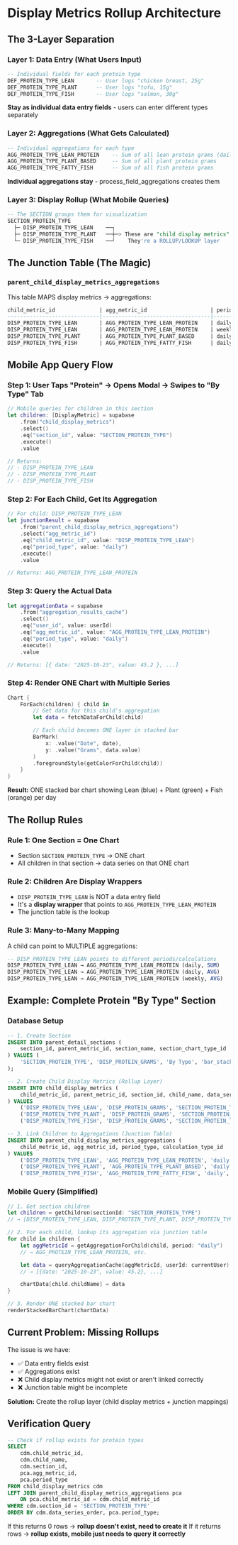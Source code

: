 # Display Metrics Rollup Architecture

## The 3-Layer Separation

### Layer 1: Data Entry (What Users Input)
```sql
-- Individual fields for each protein type
DEF_PROTEIN_TYPE_LEAN       -- User logs "chicken breast, 25g"
DEF_PROTEIN_TYPE_PLANT      -- User logs "tofu, 15g"
DEF_PROTEIN_TYPE_FISH       -- User logs "salmon, 30g"
```

**Stay as individual data entry fields** - users can enter different types separately

### Layer 2: Aggregations (What Gets Calculated)
```sql
-- Individual aggregations for each type
AGG_PROTEIN_TYPE_LEAN_PROTEIN    -- Sum of all lean protein grams (daily/weekly/monthly)
AGG_PROTEIN_TYPE_PLANT_BASED     -- Sum of all plant protein grams
AGG_PROTEIN_TYPE_FATTY_FISH      -- Sum of all fish protein grams
```

**Individual aggregations stay** - process_field_aggregations creates them

### Layer 3: Display Rollup (What Mobile Queries)
```sql
-- The SECTION groups them for visualization
SECTION_PROTEIN_TYPE
  ├─ DISP_PROTEIN_TYPE_LEAN    ──┐
  ├─ DISP_PROTEIN_TYPE_PLANT   ──┼─> These are "child display metrics"
  └─ DISP_PROTEIN_TYPE_FISH    ──┘    They're a ROLLUP/LOOKUP layer
```

## The Junction Table (The Magic)

### `parent_child_display_metrics_aggregations`
This table MAPS display metrics → aggregations:

```sql
child_metric_id              | agg_metric_id                    | period_type | calculation_type_id
-----------------------------|----------------------------------|-------------|--------------------
DISP_PROTEIN_TYPE_LEAN       | AGG_PROTEIN_TYPE_LEAN_PROTEIN    | daily       | SUM
DISP_PROTEIN_TYPE_LEAN       | AGG_PROTEIN_TYPE_LEAN_PROTEIN    | weekly      | AVG
DISP_PROTEIN_TYPE_PLANT      | AGG_PROTEIN_TYPE_PLANT_BASED     | daily       | SUM
DISP_PROTEIN_TYPE_FISH       | AGG_PROTEIN_TYPE_FATTY_FISH      | daily       | SUM
```

## Mobile App Query Flow

### Step 1: User Taps "Protein" → Opens Modal → Swipes to "By Type" Tab

```swift
// Mobile queries for children in this section
let children: [DisplayMetric] = supabase
    .from("child_display_metrics")
    .select()
    .eq("section_id", value: "SECTION_PROTEIN_TYPE")
    .execute()
    .value

// Returns:
// - DISP_PROTEIN_TYPE_LEAN
// - DISP_PROTEIN_TYPE_PLANT
// - DISP_PROTEIN_TYPE_FISH
```

### Step 2: For Each Child, Get Its Aggregation

```swift
// For child: DISP_PROTEIN_TYPE_LEAN
let junctionResult = supabase
    .from("parent_child_display_metrics_aggregations")
    .select("agg_metric_id")
    .eq("child_metric_id", value: "DISP_PROTEIN_TYPE_LEAN")
    .eq("period_type", value: "daily")
    .execute()
    .value

// Returns: AGG_PROTEIN_TYPE_LEAN_PROTEIN
```

### Step 3: Query the Actual Data

```swift
let aggregationData = supabase
    .from("aggregation_results_cache")
    .select()
    .eq("user_id", value: userId)
    .eq("agg_metric_id", value: "AGG_PROTEIN_TYPE_LEAN_PROTEIN")
    .eq("period_type", value: "daily")
    .execute()
    .value

// Returns: [{ date: "2025-10-23", value: 45.2 }, ...]
```

### Step 4: Render ONE Chart with Multiple Series

```swift
Chart {
    ForEach(children) { child in
        // Get data for this child's aggregation
        let data = fetchDataForChild(child)

        // Each child becomes ONE layer in stacked bar
        BarMark(
            x: .value("Date", date),
            y: .value("Grams", data.value)
        )
        .foregroundStyle(getColorForChild(child))
    }
}
```

**Result:** ONE stacked bar chart showing Lean (blue) + Plant (green) + Fish (orange) per day

## The Rollup Rules

### Rule 1: One Section = One Chart
- Section `SECTION_PROTEIN_TYPE` → ONE chart
- All children in that section → data series on that ONE chart

### Rule 2: Children Are Display Wrappers
- `DISP_PROTEIN_TYPE_LEAN` is NOT a data entry field
- It's a **display wrapper** that points to `AGG_PROTEIN_TYPE_LEAN_PROTEIN`
- The junction table is the lookup

### Rule 3: Many-to-Many Mapping
A child can point to MULTIPLE aggregations:
```sql
-- DISP_PROTEIN_TYPE_LEAN points to different periods/calculations
DISP_PROTEIN_TYPE_LEAN → AGG_PROTEIN_TYPE_LEAN_PROTEIN (daily, SUM)
DISP_PROTEIN_TYPE_LEAN → AGG_PROTEIN_TYPE_LEAN_PROTEIN (daily, AVG)
DISP_PROTEIN_TYPE_LEAN → AGG_PROTEIN_TYPE_LEAN_PROTEIN (weekly, AVG)
```

## Example: Complete Protein "By Type" Section

### Database Setup

```sql
-- 1. Create Section
INSERT INTO parent_detail_sections (
    section_id, parent_metric_id, section_name, section_chart_type_id
) VALUES (
    'SECTION_PROTEIN_TYPE', 'DISP_PROTEIN_GRAMS', 'By Type', 'bar_stacked'
);

-- 2. Create Child Display Metrics (Rollup Layer)
INSERT INTO child_display_metrics (
    child_metric_id, parent_metric_id, section_id, child_name, data_series_order
) VALUES
    ('DISP_PROTEIN_TYPE_LEAN', 'DISP_PROTEIN_GRAMS', 'SECTION_PROTEIN_TYPE', 'Lean Protein', 1),
    ('DISP_PROTEIN_TYPE_PLANT', 'DISP_PROTEIN_GRAMS', 'SECTION_PROTEIN_TYPE', 'Plant-Based', 2),
    ('DISP_PROTEIN_TYPE_FISH', 'DISP_PROTEIN_GRAMS', 'SECTION_PROTEIN_TYPE', 'Fatty Fish', 3);

-- 3. Link Children to Aggregations (Junction Table)
INSERT INTO parent_child_display_metrics_aggregations (
    child_metric_id, agg_metric_id, period_type, calculation_type_id
) VALUES
    ('DISP_PROTEIN_TYPE_LEAN', 'AGG_PROTEIN_TYPE_LEAN_PROTEIN', 'daily', 'SUM'),
    ('DISP_PROTEIN_TYPE_PLANT', 'AGG_PROTEIN_TYPE_PLANT_BASED', 'daily', 'SUM'),
    ('DISP_PROTEIN_TYPE_FISH', 'AGG_PROTEIN_TYPE_FATTY_FISH', 'daily', 'SUM');
```

### Mobile Query (Simplified)

```swift
// 1. Get section children
let children = getChildren(sectionId: "SECTION_PROTEIN_TYPE")
// → [DISP_PROTEIN_TYPE_LEAN, DISP_PROTEIN_TYPE_PLANT, DISP_PROTEIN_TYPE_FISH]

// 2. For each child, lookup its aggregation via junction table
for child in children {
    let aggMetricId = getAggregationForChild(child, period: "daily")
    // → AGG_PROTEIN_TYPE_LEAN_PROTEIN, etc.

    let data = queryAggregationCache(aggMetricId, userId: currentUser)
    // → [{date: "2025-10-23", value: 45.2}, ...]

    chartData[child.childName] = data
}

// 3. Render ONE stacked bar chart
renderStackedBarChart(chartData)
```

## Current Problem: Missing Rollups

The issue is we have:
- ✅ Data entry fields exist
- ✅ Aggregations exist
- ❌ Child display metrics might not exist or aren't linked correctly
- ❌ Junction table might be incomplete

**Solution:** Create the rollup layer (child display metrics + junction mappings)

## Verification Query

```sql
-- Check if rollup exists for protein types
SELECT
    cdm.child_metric_id,
    cdm.child_name,
    cdm.section_id,
    pca.agg_metric_id,
    pca.period_type
FROM child_display_metrics cdm
LEFT JOIN parent_child_display_metrics_aggregations pca
    ON pca.child_metric_id = cdm.child_metric_id
WHERE cdm.section_id = 'SECTION_PROTEIN_TYPE'
ORDER BY cdm.data_series_order, pca.period_type;
```

If this returns 0 rows → **rollup doesn't exist, need to create it**
If it returns rows → **rollup exists, mobile just needs to query it correctly**
